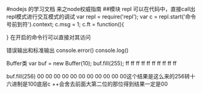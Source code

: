 #nodejs 的学习文档  来之node权威指南
##模块
repl
可以在代码中，直接call出repl模式进行交互模式的调试
var repl = require('repl');
var c = repl.start('命令号前到符').context;
c.msg = 1;
c.ft = function(){

}
在开启的命令行可以直接对其访问

错误输出和标准输出
console.error()
console.log()


Buffer类
var buf = new Buffer(10);
buf.fill(255);
ff ff ff ff ff ff ff ff ff ff

buf.fill(256)
00 00 00 00 00 00 00 00 00 00 00这个结果是这么来的256转十六进制是100底层c ++会舍去前面大第二位的那位得到结果一定是00
